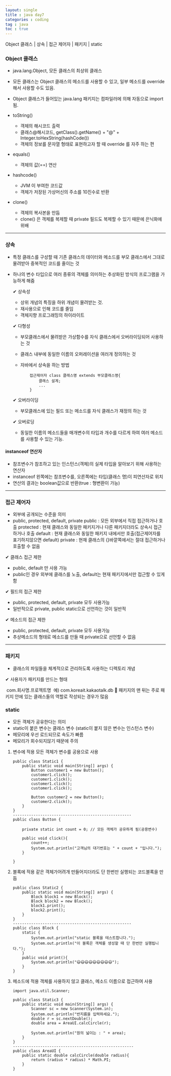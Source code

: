 ```yaml
---
layout: single
title : java day7
categories : coding
tag : java
toc : true
---
```


Object 클래스 | 상속 | 접근 제어자 | 패키지 | static

### Object 클래스

- java.lang.Object, 모든 클래스의 최상위 클래스
- 모든 클래스는 Object 클래스의 메소드를 사용할 수 있고, 일부 메소드를 override 해서 사용할 수도 있음.
- Object 클래스가 들어있는 java.lang 패키지는 컴파일러에 의해 자동으로 import 됨.
- toString()
  - 객체의 해시코드 출력
  - 클래스@해시코드, getClass().getName() + "@" + Integer.toHexString(hashCode())
  - 객체의 정보를 문자열 형태로 표현하고자 할 때 override 를 자주 하는 편

- equals()
  - 객체의 값(==) 연산
- hashcode()
  - JVM 이 부여한 코드값
  - 객체가 저장된 가상머신의 주소를 10진수로 반환
- clone()
  - 객체의 복사본을 만듬
  - clone() 은 객체를 복제할 때 private 필드도 복제할 수 있기 때문에 은닉화에 위배



<hr>


### 상속

- 특정 클래스를 구성할 때 기존 클래스의 데이터와 메소드를 부모 클래스에서 그대로 물려받아 중복적인 코드를 줄이는 것

- 하나의 변수 타입으로 여러 종류의 객체를 의미하는 추상화된 방식의 프로그램을 가능하게 해줌

  ✔ 상속성

  - 상위 개념의 특징을 하위 개념이 물려받는 것.
  - 재사용으로 인해 코드를 줄임
  - 객체지향 프로그래밍의 하이라이트

  ✔ 다형성

  - 부모클래스에서 물려받은 가상함수를 자식 클래스에서 오버라이딩되어 사용하는 것

  - 클래스 내부에 동일한 이름의 오퍼레이션을 여러개 정의하는 것

  - 자바에서 상속을 하는 방법

    ```
        접근제어자 class 클래스명 extends 부모클래스명{
            클래스 설계;
            ...
        }
    ```

    

  ✔ 오버라이딩

  - 부모클래스에 있는 필드 또는 메소드를 자식 클래스가 재정의 하는 것

  ✔ 오버로딩

  - 동일한 이름의 메소드들을 매개변수의 타입과 개수를 다르게 하여 여러 메소드를 사용할 수 있는 기능.

#### instanceof 연산자

- 참조변수가 참조하고 있는 인스턴스(객체)의 실제 타입을 알아보기 위해 사용하는 연산자
- instanceof 왼쪽에는 참조변수를, 오른쪽에는 타입(클래스 명)이 피연산자로 위치
- 연산의 결과는 boolean값으로 반환(true : 형변환이 가능)



<hr>


### 접근 제어자

- 외부에 공개되는 수준을 의미
- public, protected, default, private
  public : 모든 외부에서 직접 접근하거나 호출
  protected : 현재 클래스와 동일한 패키지거나 다른 패키지더라도 상속시 접근하거나 호출
  default : 현재 클래스와 동일한 패키지 내에서만 호출(접근제어자를 표기하지않으면 default)
  private : 현재 클래스의 {}바깥쪽에서는 절대 접근하거나 호출할 수 없음

✔ 클래스 접근 제한

- public, default 만 사용 가능
- public인 경우 외부에 클래스를 노출, default는 현재 패키지에서만 접근할 수 있게 함

✔ 필드의 접근 제한

- public, protected, default, private 모두 사용가능
- 일반적으로 private, public static으로 선언하는 것이 일반적

✔ 메소드의 접근 제한

- public, protected, default, private 모두 사용가능
- 추상메소드의 형태로 메소드를 만들 때 private으로 선언할 수 없음



<hr>

### 패키지

- 클래스의 파일들을 체계적으로 관리하도록 사용하는 디렉토리 개념

✔ 사용자가 패키지를 만드는 형태

​    com.회사명.프로젝트명 
​    예) com.koreait.kakaotalk.db
🎁 패키지의 맨 뒤는 주로 패키지 안에 있는 클래스들의 역할로 작성되는 경우가 많음



### static

- 모든 객체가 공유한다는 의미
- static이 붙은 변수는 클래스 변수
  (static이 붙지 않은 변수는 인스턴스 변수)
- 메모리에 우선 로드되므로 속도가 빠름
- 메모리가 회수되지않기 때문에 주의

1. 변수에 적용
   모든 객체가 변수를 공용으로 사용

   ```
   public class Static1 {
       public static void main(String[] args) {
           Button customer1 = new Button();
           customer1.click();
           customer1.click();
           customer1.click();
           customer1.click();
   
           Button customer2 = new Button();
           customer2.click();
       }
   }
   ----------------------------------------------------
   public class Button {
   
       private static int count = 0; // 모든 객체가 공유하게 됨(공용변수)
   
       public void click(){
           count++;
           System.out.println("고객님의 대기번호는 " + count + "입니다.");
       }
   
   }
   ```

   

2. 블록에 적용
   같은 객체가어려개 만들어지더라도 단 한번만 실행되는 코드블록을 만듬

   ```
   public class Static2 {
       public static void main(String[] args) {
           Block block1 = new Block();
           Block block2 = new Block();
           block1.print();
           block2.print();
       }
   }
   ----------------------------------------------------
   public class Block {
       static {
           System.out.println("static 블록을 테스트합니다.");
           System.out.println("이 블록은 객체를 생성할 때 단 한번만 실행됩니다.");
       }
       public void print(){
           System.out.println("😃😃😃😃😃😃😃😃😃");
       }
   }
   
   ```



3. 메소드에 적용
   객체를 사용하지 않고 클래스, 메소드 이름으로 접근하여 사용

   ```
   import java.util.Scanner;
   
   public class Static3 {
       public static void main(String[] args) {
           Scanner sc = new Scanner(System.in);
           System.out.println("반지름을 입력하세요.");
           double r = sc.nextDouble();
           double area = AreaUI.calcCircle(r);
   
           System.out.println("원의 넓이는 : " + area);
       }
   }
   -----------------------------------------------------
   public class AreaUI {
       public static double calcCircle(double radius){
           return (radius * radius) * Math.PI;
       }
   }
   ```

   
   